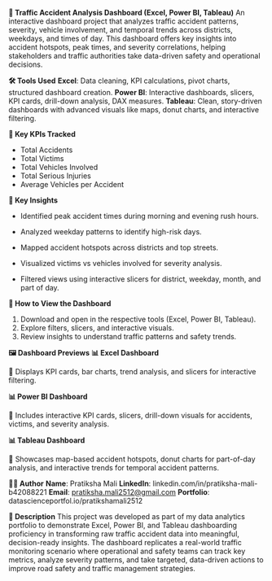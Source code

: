 **🚦 Traffic Accident Analysis Dashboard (Excel, Power BI, Tableau)**
An interactive dashboard project that analyzes traffic accident patterns, severity, vehicle involvement, and temporal trends across districts, weekdays, and times of day. This dashboard offers key insights into accident hotspots, peak times, and severity correlations, helping stakeholders and traffic authorities take data-driven safety and operational decisions.


**🛠️ Tools Used**
**Excel**: Data cleaning, KPI calculations, pivot charts, structured dashboard creation.
**Power BI**: Interactive dashboards, slicers, KPI cards, drill-down analysis, DAX measures.
**Tableau**: Clean, story-driven dashboards with advanced visuals like maps, donut charts, and interactive filtering.


**🔑 Key KPIs Tracked**
- Total Accidents
- Total Victims
- Total Vehicles Involved
- Total Serious Injuries
- Average Vehicles per Accident


**🔑 Key Insights**
- Identified peak accident times during morning and evening rush hours.

- Analyzed weekday patterns to identify high-risk days.

- Mapped accident hotspots across districts and top streets.

- Visualized victims vs vehicles involved for severity analysis.

- Filtered views using interactive slicers for district, weekday, month, and part of day.
  

**🚀 How to View the Dashboard**
1. Download and open in the respective tools (Excel, Power BI, Tableau).
2. Explore filters, slicers, and interactive visuals.
3. Review insights to understand traffic patterns and safety trends.


**🖼️ Dashboard Previews**
**📊 Excel Dashboard**

📌 Displays KPI cards, bar charts, trend analysis, and slicers for interactive filtering.


**📊 Power BI Dashboard**

📌 Includes interactive KPI cards, slicers, drill-down visuals for accidents, victims, and severity analysis.


**📊 Tableau Dashboard**

📌 Showcases map-based accident hotspots, donut charts for part-of-day analysis, and interactive trends for temporal accident patterns.


**👩‍💻 Author**
**Name**: Pratiksha Mali
**LinkedIn**: linkedin.com/in/pratiksha-mali-b42088221
**Email**: pratiksha.mali2512@gmail.com
**Portfolio**: datascienceportfol.io/pratikshamali2512

**📝 Description**
This project was developed as part of my data analytics portfolio to demonstrate Excel, Power BI, and Tableau dashboarding proficiency in transforming raw traffic accident data into meaningful, decision-ready insights. The dashboard replicates a real-world traffic monitoring scenario where operational and safety teams can track key metrics, analyze severity patterns, and take targeted, data-driven actions to improve road safety and traffic management strategies.
